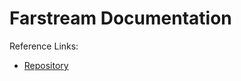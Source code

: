 
# Farstream Documentation

Reference Links:

- [Repository](http://cgit.collabora.com/git/farstream.git/)

